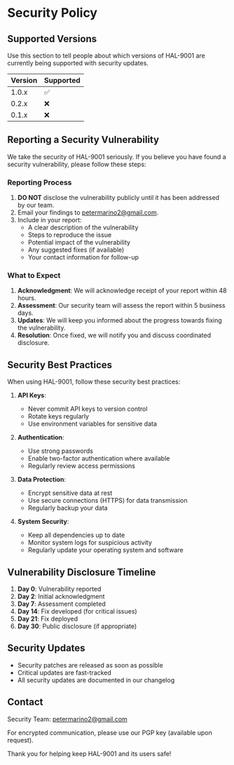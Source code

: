 # Security Policy

## Supported Versions

Use this section to tell people about which versions of HAL-9001 are currently being supported with security updates.

| Version | Supported          |
| ------- | ------------------ |
| 1.0.x   | :white_check_mark: |
| 0.2.x   | :x:                |
| 0.1.x   | :x:                |

## Reporting a Security Vulnerability

We take the security of HAL-9001 seriously. If you believe you have found a security vulnerability, please follow these steps:

### Reporting Process

1. **DO NOT** disclose the vulnerability publicly until it has been addressed by our team.
2. Email your findings to [petermarino2@gmail.com](mailto:petermarino2@gmail.com).
3. Include in your report:
   - A clear description of the vulnerability
   - Steps to reproduce the issue
   - Potential impact of the vulnerability
   - Any suggested fixes (if available)
   - Your contact information for follow-up

### What to Expect

1. **Acknowledgment**: We will acknowledge receipt of your report within 48 hours.
2. **Assessment**: Our security team will assess the report within 5 business days.
3. **Updates**: We will keep you informed about the progress towards fixing the vulnerability.
4. **Resolution**: Once fixed, we will notify you and discuss coordinated disclosure.

## Security Best Practices

When using HAL-9001, follow these security best practices:

1. **API Keys**:
   - Never commit API keys to version control
   - Rotate keys regularly
   - Use environment variables for sensitive data

2. **Authentication**:
   - Use strong passwords
   - Enable two-factor authentication where available
   - Regularly review access permissions

3. **Data Protection**:
   - Encrypt sensitive data at rest
   - Use secure connections (HTTPS) for data transmission
   - Regularly backup your data

4. **System Security**:
   - Keep all dependencies up to date
   - Monitor system logs for suspicious activity
   - Regularly update your operating system and software

## Vulnerability Disclosure Timeline

1. **Day 0**: Vulnerability reported
2. **Day 2**: Initial acknowledgment
3. **Day 7**: Assessment completed
4. **Day 14**: Fix developed (for critical issues)
5. **Day 21**: Fix deployed
6. **Day 30**: Public disclosure (if appropriate)

## Security Updates

- Security patches are released as soon as possible
- Critical updates are fast-tracked
- All security updates are documented in our changelog

## Contact

Security Team: [petermarino2@gmail.com](mailto:petermarino2@gmail.com)

For encrypted communication, please use our PGP key (available upon request).

Thank you for helping keep HAL-9001 and its users safe!
